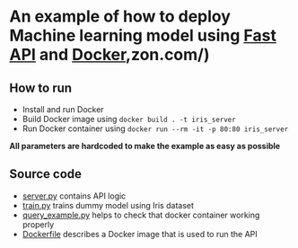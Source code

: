 # An example of how to deploy Machine learning model using [Fast API](https://fastapi.tiangolo.com/) and [Docker](https://www.docker.com/),zon.com/)

## How to run
* Install and run Docker
* Build Docker image using `docker build . -t iris_server`
* Run Docker container using `docker run --rm -it -p 80:80 iris_server`

**All parameters are hardcoded to make the example as easy as possible** 

## Source code
* [server.py](server.py) contains API logic
* [train.py](train.py) trains dummy model using Iris dataset
* [query_example.py](query_example.py) helps to check that docker container working properly
* [Dockerfile](Dockerfile) describes a Docker image that is used to run the API